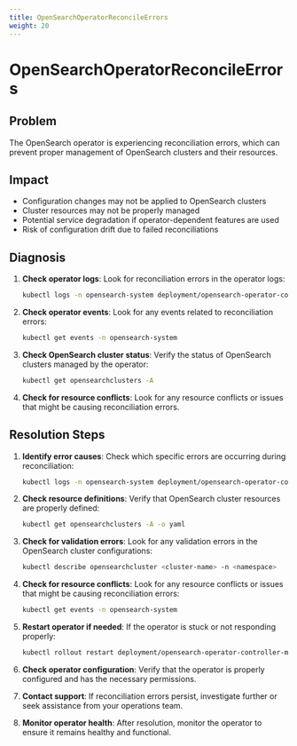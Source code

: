 ```yaml
---
title: OpenSearchOperatorReconcileErrors
weight: 20
---
```


# OpenSearchOperatorReconcileErrors

## Problem

The OpenSearch operator is experiencing reconciliation errors, which can prevent proper management of OpenSearch clusters and their resources.

## Impact

- Configuration changes may not be applied to OpenSearch clusters
- Cluster resources may not be properly managed
- Potential service degradation if operator-dependent features are used
- Risk of configuration drift due to failed reconciliations

## Diagnosis

1. **Check operator logs**: Look for reconciliation errors in the operator logs:
   ```bash
   kubectl logs -n opensearch-system deployment/opensearch-operator-controller-manager
   ```

2. **Check operator events**: Look for any events related to reconciliation errors:
   ```bash
   kubectl get events -n opensearch-system
   ```

3. **Check OpenSearch cluster status**: Verify the status of OpenSearch clusters managed by the operator:
   ```bash
   kubectl get opensearchclusters -A
   ```

4. **Check for resource conflicts**: Look for any resource conflicts or issues that might be causing reconciliation errors.

## Resolution Steps

1. **Identify error causes**: Check which specific errors are occurring during reconciliation:
   ```bash
   kubectl logs -n opensearch-system deployment/opensearch-operator-controller-manager --tail=100
   ```

2. **Check resource definitions**: Verify that OpenSearch cluster resources are properly defined:
   ```bash
   kubectl get opensearchclusters -A -o yaml
   ```

3. **Check for validation errors**: Look for any validation errors in the OpenSearch cluster configurations:
   ```bash
   kubectl describe opensearchcluster <cluster-name> -n <namespace>
   ```

4. **Check for resource conflicts**: Look for any resource conflicts or issues that might be causing reconciliation errors:
   ```bash
   kubectl get events -n opensearch-system
   ```

5. **Restart operator if needed**: If the operator is stuck or not responding properly:
   ```bash
   kubectl rollout restart deployment/opensearch-operator-controller-manager -n opensearch-system
   ```

6. **Check operator configuration**: Verify that the operator is properly configured and has the necessary permissions.

7. **Contact support**: If reconciliation errors persist, investigate further or seek assistance from your operations team.

8. **Monitor operator health**: After resolution, monitor the operator to ensure it remains healthy and functional.
